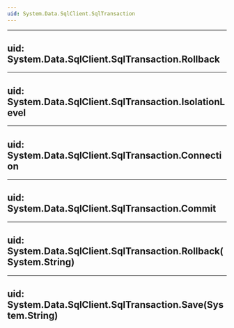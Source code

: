 ```yaml
---
uid: System.Data.SqlClient.SqlTransaction
---
```


---
uid: System.Data.SqlClient.SqlTransaction.Rollback
---

---
uid: System.Data.SqlClient.SqlTransaction.IsolationLevel
---

---
uid: System.Data.SqlClient.SqlTransaction.Connection
---

---
uid: System.Data.SqlClient.SqlTransaction.Commit
---

---
uid: System.Data.SqlClient.SqlTransaction.Rollback(System.String)
---

---
uid: System.Data.SqlClient.SqlTransaction.Save(System.String)
---
